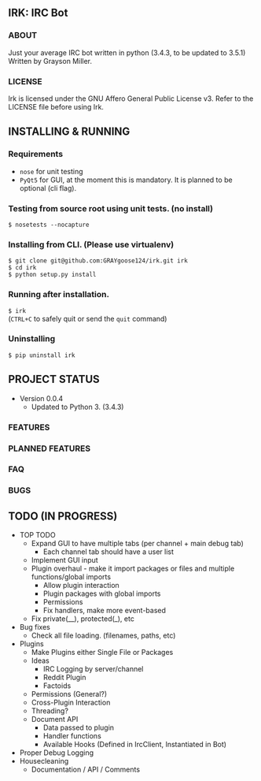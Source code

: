 ## IRK: IRC Bot

### ABOUT
Just your average IRC bot written in python (3.4.3, to be updated to 3.5.1)   
Written by Grayson Miller.       
                            
### LICENSE
Irk is licensed under the GNU Affero General Public License v3.
Refer to the LICENSE file before using Irk.   


## INSTALLING & RUNNING
### Requirements 
* `nose` for unit testing
* `PyQt5` for GUI, at the moment this is mandatory. It is planned to be optional (cli flag).

### Testing from source root using unit tests. (no install)
`$ nosetests --nocapture`

### Installing from CLI. (Please use virtualenv)
`$ git clone git@github.com:GRAYgoose124/irk.git irk`  
`$ cd irk`                                           
`$ python setup.py install`                       

### Running after installation.
`$ irk`   
(`CTRL+C` to safely quit or send the `quit` command)
                                     
### Uninstalling
`$ pip uninstall irk`                                


## PROJECT STATUS
* Version 0.0.4
  * Updated to Python 3. (3.4.3)

### FEATURES

### PLANNED FEATURES

### FAQ

### BUGS

## TODO (IN PROGRESS)
* TOP TODO
  * Expand GUI to have multiple tabs (per channel + main debug tab)
    * Each channel tab should have a user list 
  * Implement GUI input
  * Plugin overhaul - make it import packages or files and multiple functions/global imports
    * Allow plugin interaction
    * Plugin packages with global imports
    * Permissions
    * Fix handlers, make more event-based
  * Fix private(__), protected(_), etc
* Bug fixes
  * Check all file loading. (filenames, paths, etc)
* Plugins
  * Make Plugins either Single File or Packages
  * Ideas
    * IRC Logging by server/channel
    * Reddit Plugin
    * Factoids
  * Permissions (General?)
  * Cross-Plugin Interaction
  * Threading?
  * Document API
    * Data passed to plugin
    * Handler functions
    * Available Hooks (Defined in IrcClient, Instantiated in Bot)
* Proper Debug Logging
* Housecleaning
  * Documentation / API / Comments
  

